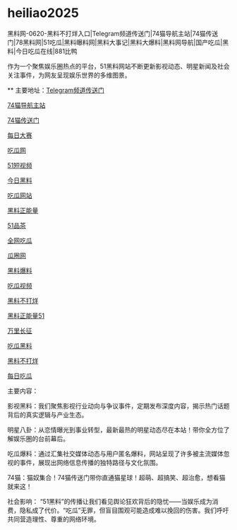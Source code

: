 # heiliao2025
黑料网-0620-黑料不打烊入口|Telegram频道传送门|74猫导航主站|74猫传送门|78黑料网|51吃瓜|黑料曝料网|黑料大事记|黑料大爆料|黑料网导航|国产吃瓜|黑料|今日吃瓜在线|881比鸭

作为一个聚焦娱乐圈热点的平台，51黑料网站不断更新影视动态、明星新闻及社会关注事件，为网友呈现娱乐世界的多维图景。

** 主要地址：<a href="https://74mao.com/">Telegram频道传送门</a>

<a href="https://74mao.com/">74猫导航主站</a>

<a href="https://74mao.com/">74猫传送门</a>

<a href="https://pc1-26.pages.dev/">每日大赛</a>

<a href="https://cg1-39.pages.dev/">吃瓜网</a>

<a href="https://pc2-25.pages.dev/">51短视频</a>

<a href="https://pc10-24.pages.dev/">今日黑料</a>

<a href="https://cg1-27.pages.dev/">吃瓜网站</a>

<a href="https://cg8-12.pages.dev/">黑料正能量</a>

<a href="https://pc8-34.pages.dev/">51品茶</a>

<a href="https://cg4-21.pages.dev/">全网吃瓜</a>

<a href="https://cg6-21.pages.dev/">瓜圈网</a>

<a href="https://cg5-24.pages.dev/">黑料爆料</a>

<a href="https://cg9-07.pages.dev/">吃瓜视频</a>

<a href="https://heiliaobuda01.pages.dev/">黑料不打烊</a>

<a href="https://heiliaozhengneng.pages.dev/">黑料正能量51</a>

<a href="https://wanlichang.pages.dev/">万里长征</a>

<a href="https://heiliaoshe-03.pages.dev/">吃瓜黑料</a>

<a href="https://redianshijian01.pages.dev/">黑料不打烊</a>

<a href="https://meirichi.pages.dev/">每日吃瓜</a>

主要内容：

影视黑料：我们聚焦影视行业动向与争议事件，定期发布深度内容，揭示热门话题背后的真实逻辑与产业生态。

明星八卦：从恋情曝光到事业转型，最新最热的明星动态尽在本站！带你全方位了解娱乐圈的台前幕后。

吃瓜爆料：通过汇集社交媒体动态与用户匿名爆料，网站呈现了许多被主流媒体忽视的事件，展现出网络信息传播的独特路径与文化氛围。

74猫：猫奴集合！74猫传送门带你直通猫星球！超萌、超搞笑、超治愈，想看猫就来这！

社会影响：
“51黑料”的传播让我们看见舆论狂欢背后的隐忧——当娱乐成为消费，隐私成了代价。“吃瓜”无罪，但盲目围观可能造成难以挽回的伤害。我们呼吁共同营造理性、尊重的网络环境。
